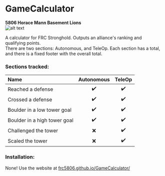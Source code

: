 # GameCalculator

**5806 Horace Mann Basement Lions**  
![alt text](https://avatars3.githubusercontent.com/u/15164506?v=3&s=200 "Basement Lions")

A calculator for FRC Stronghold. Outputs an alliance's ranking and qualifying points.  
There are two sections: Autonomous, and TeleOp. Each section has a total, and there is a fixed footer with the overall total.

### Sections tracked:  


| Name                         | Autonomous          | TeleOp             |
| :-------------               |:--:                | :--:               |
| Reached a defense            | :heavy_check_mark: | :heavy_check_mark: |
| Crossed a defense            | :heavy_check_mark: | :heavy_check_mark: |
| Boulder in a low tower goal  | :heavy_check_mark: | :heavy_check_mark: |
| Boulder in a high tower goal | :heavy_check_mark: | :heavy_check_mark: |
| Challenged the tower         | :x:                | :heavy_check_mark: |
| Scaled the tower             | :x:                | :heavy_check_mark: |


### Installation:  
None! Use the website at [frc5806.github.io/GameCalculator/](http://frc5806.github.io/GameCalculator/ "http://frc5806.github.io/GameCalculator/")
